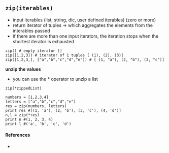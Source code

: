 ## ```zip(iterables)```

- input iterables (list, string, dic, user defined iterables) (zero or more)
- return iterator of tuples -> which aggregates the elements from the interables passed
- if there are more than one input iterators, the iteration stops when the shortest iterator is exhausted

```
zip() # empty iterator []
zip([1,2,3]) # iterator of 1 tuples [ (1), (2), (3)]
zip([1,2,3,], ["a","b","c","d","e"]) # [ (1, "a"), (2, "b"), (3, "c")]
```
**unzip the values**

- you can use the * operator to unzip a list
```
zip(*zippedList)
```
```
numbers = [1,2,3,4]
letters = ["a","b","c","d","e"]
res = zip(numbers, letters)
print res #[(1, 'a'), (2, 'b'), (3, 'c'), (4, 'd')]
n,l = zip(*res)
print n #(1, 2, 3, 4)
print l #('a', 'b', 'c', 'd')
```

#### References
- [](https://www.programiz.com/python-programming/methods/built-in/zip)

